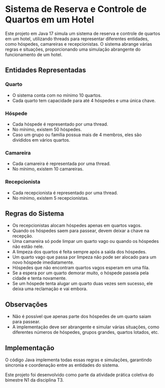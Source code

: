 # Sistema de Reserva e Controle de Quartos em um Hotel

Este projeto em Java 17 simula um sistema de reserva e controle de quartos em um hotel, utilizando threads para representar diferentes entidades, como hóspedes, camareiras e recepcionistas. O sistema abrange várias regras e situações, proporcionando uma simulação abrangente do funcionamento de um hotel.

## Entidades Representadas

### Quarto
- O sistema conta com no mínimo 10 quartos.
- Cada quarto tem capacidade para até 4 hóspedes e uma única chave.

### Hóspede
- Cada hóspede é representado por uma thread.
- No mínimo, existem 50 hóspedes.
- Caso um grupo ou família possua mais de 4 membros, eles são divididos em vários quartos.

### Camareira
- Cada camareira é representada por uma thread.
- No mínimo, existem 10 camareiras.

### Recepcionista
- Cada recepcionista é representado por uma thread.
- No mínimo, existem 5 recepcionistas.

## Regras do Sistema
- Os recepcionistas alocam hóspedes apenas em quartos vagos.
- Quando os hóspedes saem para passear, devem deixar a chave na recepção.
- Uma camareira só pode limpar um quarto vago ou quando os hóspedes não estão nele.
- A limpeza dos quartos é feita sempre após a saída dos hóspedes.
- Um quarto vago que passa por limpeza não pode ser alocado para um novo hóspede imediatamente.
- Hóspedes que não encontram quartos vagos esperam em uma fila.
- Se a espera por um quarto demorar muito, o hóspede passeia pela cidade e tenta novamente.
- Se um hóspede tenta alugar um quarto duas vezes sem sucesso, ele deixa uma reclamação e vai embora.

## Observações
- Não é possível que apenas parte dos hóspedes de um quarto saiam para passear.
- A implementação deve ser abrangente e simular várias situações, como diferentes números de hóspedes, grupos grandes, quartos lotados, etc.

## Implementação
O código Java implementa todas essas regras e simulações, garantindo sincronia e coordenação entre as entidades do sistema.

Este projeto foi desenvolvido como parte da atividade prática coletiva do bimestre N1 da disciplina T3.
